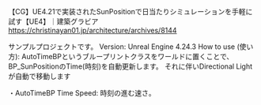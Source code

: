 【CG】UE4.21で実装されたSunPositionで日当たりシミュレーションを手軽に試す【UE4】｜建築グラビア
https://christinayan01.jp/architecture/archives/8144

サンプルプロジェクトです。
Version: Unreal Engine 4.24.3
How to use (使い方):
AutoTimeBPというブループリントクラスをワールドに置くことで、BP_SunPositionのTime(時刻)を自動更新します。
それに伴いDirectional Lightが自動で移動します

・AutoTimeBP
Time Speed: 時刻の進む速さ。
